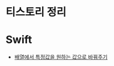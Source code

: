 # 티스토리 정리

# Swift

 - [배열에서 특정값을 원하는 값으로 바꿔주기](https://fomaios.tistory.com/entry/Swift-%EB%B0%B0%EC%97%B4%EC%97%90%EC%84%9C-%ED%8A%B9%EC%A0%95%EA%B0%92%EC%9D%84-%EC%9B%90%ED%95%98%EB%8A%94-%EA%B0%92%EC%9C%BC%EB%A1%9C-%EB%B0%94%EA%BF%94%EC%A3%BC%EA%B8%B0Change-Specific-Values-to-Something-in-Array)   

